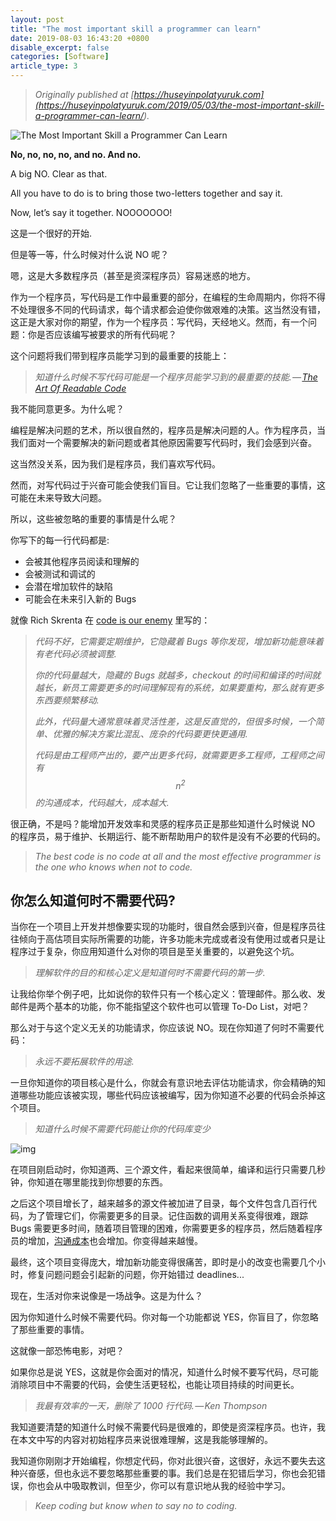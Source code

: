 ```yaml
---
layout: post
title: "The most important skill a programmer can learn"
date: 2019-08-03 16:43:20 +0800
disable_excerpt: false
categories: [Software]
article_type: 3
---
```



> *Originally published at [https://huseyinpolatyuruk.com](<https://huseyinpolatyuruk.com/2019/05/03/the-most-important-skill-a-programmer-can-learn/>).*



![The Most Important Skill a Programmer Can Learn](https://cdn-media-1.freecodecamp.org/images/0*XG0c4KW0GKI5h3Sq)

**No, no, no, no, and no. And no.**

A big NO. Clear as that.

All you have to do is to bring those two-letters together and say it.

Now, let’s say it together. NOOOOOOO!

这是一个很好的开始.

但是等一等，什么时候对什么说 NO 呢？

嗯，这是大多数程序员（甚至是资深程序员）容易迷惑的地方。

作为一个程序员，写代码是工作中最重要的部分，在编程的生命周期内，你将不得不处理很多不同的代码请求，每个请求都会迫使你做艰难的决策。这当然没有错，这正是大家对你的期望，作为一个程序员：写代码，天经地义。然而，有一个问题：你是否应该编写被要求的所有代码呢？

这个问题将我们带到程序员能学习到的最重要的技能上：

> *知道什么时候不写代码可能是一个程序员能学习到的最重要的技能. —* [*The Art Of Readable Code*](https://www.amazon.com/Art-Readable-Code-Practical-Techniques/dp/0596802293)

我不能同意更多。为什么呢？

编程是解决问题的艺术，所以很自然的，程序员是解决问题的人。作为程序员，当我们面对一个需要解决的新问题或者其他原因需要写代码时，我们会感到兴奋。

这当然没关系，因为我们是程序员，我们喜欢写代码。

然而，对写代码过于兴奋可能会使我们盲目。它让我们忽略了一些重要的事情，这可能在未来导致大问题。

所以，这些被忽略的重要的事情是什么呢？

你写下的每一行代码都是:

- 会被其他程序员阅读和理解的
- 会被测试和调试的
- 会潜在增加软件的缺陷
- 可能会在未来引入新的 Bugs

就像 Rich Skrenta 在 [code is our enemy](https://www.skrenta.com/2007/05/code_is_our_enemy.html) 里写的：

> *代码不好，它需要定期维护，它隐藏着 Bugs 等你发现，增加新功能意味着有老代码必须被调整.*
>
> *你的代码量越大，隐藏的 Bugs 就越多，checkout 的时间和编译的时间就越长，新员工需要更多的时间理解现有的系统，如果要重构，那么就有更多东西要频繁移动.*
>
> *此外，代码量大通常意味着灵活性差，这是反直觉的，但很多时候，一个简单、优雅的解决方案比混乱、庞杂的代码要更快更通用.*
>
> *代码是由工程师产出的，要产出更多代码，就需要更多工程师，工程师之间有 $$ n^{2}$$ 的沟通成本，代码越大，成本越大.*

很正确，不是吗？能增加开发效率和灵感的程序员正是那些知道什么时候说 NO 的程序员，易于维护、长期运行、能不断帮助用户的软件是没有不必要的代码的。

> *The best code is no code at all and the most effective programmer is the one who knows when not to code.*

## 你怎么知道何时不需要代码?

当你在一个项目上开发并想像要实现的功能时，很自然会感到兴奋，但是程序员往往倾向于高估项目实际所需要的功能，许多功能未完成或者没有使用过或者只是让程序过于复杂，你应用知道什么对你的项目是至关重要的，以避免这个坑。

> *理解软件的目的和核心定义是知道何时不需要代码的第一步.*

让我给你举个例子吧，比如说你的软件只有一个核心定义：管理邮件。那么收、发邮件是两个基本的功能，你不能指望这个软件也可以管理 To-Do List，对吧？

那么对于与这个定义无关的功能请求，你应该说 NO。现在你知道了何时不需要代码：

> *永远不要拓展软件的用途.*

一旦你知道你的项目核心是什么，你就会有意识地去评估功能请求，你会精确的知道哪些功能应该被实现，哪些代码应该被编写，因为你知道不必要的代码会杀掉这个项目。

> *知道什么时候不需要代码能让你的代码库变少*

![img](https://cdn-media-1.freecodecamp.org/images/AaXgIsHTyVquQeabDnz5kMCsyEmPuMnod3E9)

在项目刚启动时，你知道两、三个源文件，看起来很简单，编译和运行只需要几秒钟，你知道在哪里能找到你想要的东西。

之后这个项目增长了，越来越多的源文件被加进了目录，每个文件包含几百行代码，为了管理它们，你需要更多的目录。记住函数的调用关系变得很难，跟踪 Bugs 需要更多时间，随着项目管理的困难，你需要更多的程序员，然后随着程序员的增加，[沟通成本](https://en.wikipedia.org/w/index.php?title=Communication_overhead&action=edit&redlink=1)也会增加。你变得越来越慢。

最终，这个项目变得庞大，增加新功能变得很痛苦，即时是小的改变也需要几个小时，修复问题问题会引起新的问题，你开始错过 deadlines...

现在，生活对你来说像是一场战争。这是为什么？

因为你知道什么时候不需要代码。你对每一个功能都说 YES，你盲目了，你忽略了那些重要的事情。

这就像一部恐怖电影，对吧？

如果你总是说 YES，这就是你会面对的情况，知道什么时候不要写代码，尽可能消除项目中不需要的代码，会使生活更轻松，也能让项目持续的时间更长。

> *我最有效率的一天，删除了 1000 行代码. — Ken Thompson*

我知道要清楚的知道什么时候不需要代码是很难的，即使是资深程序员。也许，我在本文中写的内容对初始程序员来说很难理解，这是我能够理解的。

我知道你刚刚才开始编程，你想定代码，你对此很兴奋，这很好，永远不要失去这种兴奋感，但也永远不要忽略那些重要的事。我们总是在犯错后学习，你也会犯错误，你也会从中吸取教训，但至少，你可以有意识地从我的经验中学习。

> *Keep coding but know when to say no to coding.*